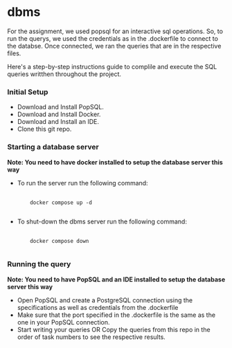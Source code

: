 # dbms

For the assignment, we used popsql for an interactive sql operations. So, to run the querys, we used the credentials as in the .dockerfile to connect to the databse. Once connected, we ran the queries that are in the respective files.

Here's a step-by-step instructions guide to complile and execute the SQL queries writthen throughout the project.

### Initial Setup

<ul>
  <li>
    Download and Install PopSQL.
  </li>
  <li>
    Download and Install Docker.
  </li>
  <li>
    Download and Install an IDE.
  </li>
  <li>
    Clone this git repo.
  </li>
</ul>

### Starting a database server

**Note: You need to have docker installed to setup the database server this way**

<ul>
<li>To run the server run the following command:</li>
<pre>
  <code> 
    docker compose up -d
  </code>
</pre>
<li>To shut-down the dbms server run the following command:</li>
<pre>
  <code> 
    docker compose down
  </code>
</pre>
</ul>

### Running the query

**Note: You need to have PopSQL and an IDE installed to setup the database server this way**

<ul>
  <li>
    Open PopSQL and create a PostgreSQL connection using the specifications as well as credentials from the .dockerfile
  </li>
  <li>
    Make sure that the port specified in the .dockerfile is the same as the one in your PopSQL connection.
  </li>
  <li>
    Start writing your queries OR Copy the queries from this repo in the order of task numbers to see the respective results.
  </li>
</ul>
